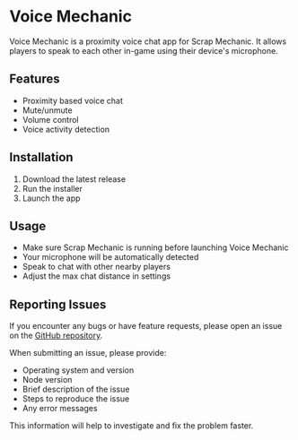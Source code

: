 # Voice Mechanic

Voice Mechanic is a proximity voice chat app for Scrap Mechanic. It allows players to speak to each other in-game using their device's microphone. 

## Features

- Proximity based voice chat
- Mute/unmute  
- Volume control
- Voice activity detection

## Installation

1. Download the latest release
2. Run the installer 
3. Launch the app

## Usage

- Make sure Scrap Mechanic is running before launching Voice Mechanic
- Your microphone will be automatically detected  
- Speak to chat with other nearby players
- Adjust the max chat distance in settings

## Reporting Issues 

If you encounter any bugs or have feature requests, please open an issue on the [GitHub repository](https://github.com/yourname/voice-mechanic).

When submitting an issue, please provide:

- Operating system and version
- Node version
- Brief description of the issue  
- Steps to reproduce the issue
- Any error messages

This information will help to investigate and fix the problem faster. 
